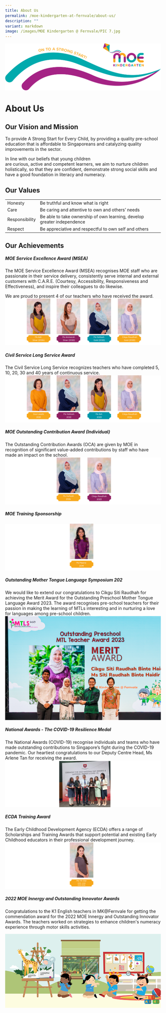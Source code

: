 ```yaml
---
title: About Us
permalink: /moe-kindergarten-at-fernvale/about-us/
description: ""
variant: markdown
image: /images/MOE Kindergarten @ Fernvale/PIC 7.jpg
---
```

![](/images/MOE%20Kindergarten%20@%20Fernvale/MK_Vision__On_to_a_strong_start_.jpg)
# About Us
## Our Vision and Mission  
To provide A Strong Start for Every Child, by providing a quality pre-school education that is affordable to Singaporeans and catalyzing quality improvements in the sector.  

In line with our beliefs that young children are curious, active and competent learners, we aim to nurture children holistically, so that they are confident, demonstrate strong social skills and have a good foundation in literacy and numeracy.

## Our Values 

|       |                                   |
|----------------|--------------------------------------------------------------------------|
| Honesty        |  Be truthful and know what is right                                      |
| Care           |  Be caring and attentive to own and others’ needs                        |
| Responsibility |  Be able to take ownership of own learning, develop greater independence |
| Respect        |  Be appreciative and respectful to own self and others                   |


## Our Achievements
##### MOE Service Excellence Award (MSEA)
The MOE Service Excellence Award (MSEA) recognises MOE staff who are passionate in their service delivery, consistently serve internal and external customers with C.A.R.E. (Courtesy, Accessibility, Responsiveness and Effectiveness), and inspire their colleagues to do likewise.

We are proud to present 4 of our teachers who have received the award. 
![](/images/MOE%20Kindergarten%20@%20Fernvale/MSEA.png)


##### Civil Service Long Service Award
The Civil Service Long Service recognizes teachers who have completed 5, 10, 20, 30 and 40 years of continuous service.
![](/images/MOE%20Kindergarten%20@%20Fernvale/Long_Service.png)



##### MOE Outstanding Contribution Award (Individual)
The Outstanding Contribution Awards (OCA) are given by MOE in recognition of significant value-added contributions by staff who have made an impact on the school.
![](/images/MOE%20Kindergarten%20@%20Fernvale/Oustanding_Contribution_award.svg)

##### MOE Training Sponsorship
![](/images/MOE%20Kindergarten%20@%20Fernvale/5.svg)


##### Outstanding Mother Tongue Language Symposium 202
We would like to extend our congratulations to Cikgu Siti Raudhah for achieving the Merit Award for the Outstanding Preschool Mother Tongue Language Award 2023.
The award recognises pre-school teachers for their passion in making the learning of MTLs interesting and in nurturing a love for languages among pre-school children. 
![](/images/MOE%20Kindergarten%20@%20Fernvale/MTLS_2023_278.jpg)

##### National Awards - The COVID-19 Resilience Medal
The National Awards (COVID-19) recognise individuals and teams who have made outstanding contributions to Singapore’s fight during the COVID-19 pandemic. Our heartiest congratulations to our Deputy Centre Head, Ms Arlene Tan for receiving the award. 
![](/images/MOE%20Kindergarten%20@%20Fernvale/4.svg)

##### ECDA Training Award
The Early Childhood Development Agency (ECDA) offers a range of Scholarships and Training Awards that support potential and existing Early Childhood educators in their professional development journey.
![](/images/MOE%20Kindergarten%20@%20Fernvale/6.svg)



##### 2022 MOE Innergy and Outstanding Innovator Awards
Congratulations to the K1 English teachers in MK@Fernvale for getting the commendation award for the 2022 MOE Innergy and Outstanding Innovator Awards. The teachers worked on strategies to enhance children's numeracy experience through motor skills activities.

![](/images/MOE%20Kindergarten%20@%20Fernvale/MK_Graphic_1.jpg)